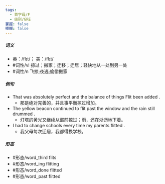 ```yaml
---
tags:
  - 首字母/F
  - 级别/GRE
掌握: false
模糊: false
---
```

##### 词义
- 英：/flɪt/； 美：/flɪt/
- #词性/vi  掠过；搬家；迁移；迁居；轻快地从一处到另一处
- #词性/n  飞掠;夜逃;偷偷搬家
##### 例句
- That was absolutely perfect and the balance of things Flit been added .
	- 那是绝对完善的，并且事平衡掠过增加。
- The yellow beacon continued to flit past the window and the rain still drummed .
	- 灯塔的黄光又继续从窗前掠过；雨，还在淅沥地下着。
- I had to change schools every time my parents flitted .
	- 我父母每次迁居，我都得换学校。
##### 形态
- #形态/word_third flits
- #形态/word_ing flitting
- #形态/word_done flitted
- #形态/word_past flitted
